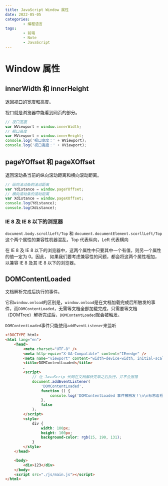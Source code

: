 ```yaml
---
title: JavaScript Window 属性
date: 2022-05-05
categories:
        - 编程语言
tags:
        - 前端
        - Note
        - JavaScript
---
```


# Window 属性

## innerWidth 和 innerHeight

返回视口的宽度和高度。

视口就是浏览器中能看到网页的部分。

```js
// 视口宽度
var WViewport = window.innerWidth;
// 视口高度
var HViewport = window.innerHeight;
console.log('视口宽度：' + WViewport);
console.log('视口高度：' + HViewport);
```

## pageYOffset 和 pageXOffset

返回滚动条当前的纵向滚动距离和横向滚动距离。

```js
// 纵向滚动条的滚动距离
var Ydistance = window.pageYOffset;
// 横向滚动条的滚动距离
var Xdistance = window.pageXOffset;
console.log(Ydistance);
console.log(Xdistance);
```

### IE 8 及 IE 8 以下的浏览器

`document.body.scrollLeft/Top` 和 `document.documentElement.scorllLeft/Top`这个两个属性的兼容性机器混乱，Top 代表纵向，Left 代表横向

在 IE 8 及 IE 8 以下的浏览器中，这两个属性中只要其中一个有值，则另一个属性的值一定为 0。因此， 如果我们要考虑兼容性的问题，都会将这两个属性相加，以兼容 IE 8 及其 IE 8 以下的浏览器。

## DOMContentLoaded

文档解析完成后执行的事件。

它和`window.onload`的区别是，`window.onload`是在文档加载完成后所触发的事件，而`DOMContentLoaded`，无需等文档全部加载完成，只需要等文档（DOMTree）解析完成后，`DOMContentLoaded`就会被触发。

`DOMContentLoaded`事件只能使用`addEventListener`来监听

```html
<!DOCTYPE html>
<html lang="en">
	<head>
		<meta charset="UTF-8" />
		<meta http-equiv="X-UA-Compatible" content="IE=edge" />
		<meta name="viewport" content="width=device-width, initial-scale=1.0" />
		<title>DOMContentLoaded</title>
		、
		<script>
			// 让 JavaScrip 代码在文档解析完毕之后执行，并不会报错
			document.addEventListener(
				'DOMContentLoaded',
				function () {
					console.log('DOMContentLoaded 事件被触发！\n\n标志着程序执行从同步脚本执行阶段，转化为事件驱动阶段。');
				},
				false
			);
		</script>
		<style>
			div {
				width: 100px;
				height: 100px;
				background-color: rgb(15, 190, 131);
			}
		</style>
	</head>

	<body>
		<div>123</div>
	</body>
	<script src="./js/main.js"></script>
</html>
```
